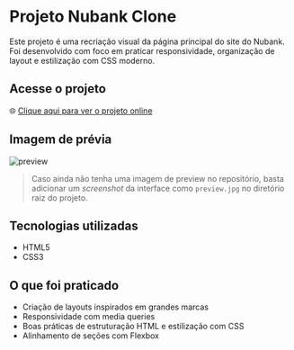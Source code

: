 # Projeto Nubank Clone

Este projeto é uma recriação visual da página principal do site do Nubank. Foi desenvolvido com foco em praticar responsividade, organização de layout e estilização com CSS moderno.

## Acesse o projeto
🌐 [Clique aqui para ver o projeto online](https://lucasdoeni.github.io/projeto-nubank/)

##  Imagem de prévia

![preview](./design/nubank-desktop.jpg)

>  Caso ainda não tenha uma imagem de preview no repositório, basta adicionar um *screenshot* da interface como `preview.jpg` no diretório raiz do projeto.

## Tecnologias utilizadas

- HTML5
- CSS3

## O que foi praticado

- Criação de layouts inspirados em grandes marcas
- Responsividade com media queries
- Boas práticas de estruturação HTML e estilização com CSS
- Alinhamento de seções com Flexbox



